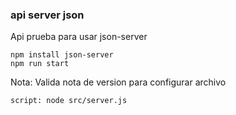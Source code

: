### api server json

Api prueba para usar json-server

```
npm install json-server
npm run start
```

Nota: Valida nota de version para configurar archivo 
```
script: node src/server.js
```

